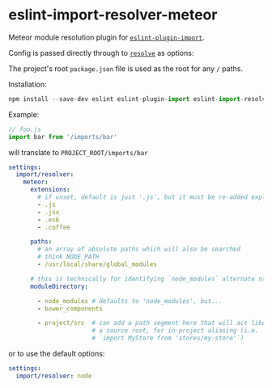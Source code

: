 # eslint-import-resolver-meteor

Meteor module resolution plugin for [`eslint-plugin-import`](https://www.npmjs.com/package/eslint-plugin-import).

Config is passed directly through to [`resolve`](https://www.npmjs.com/package/resolve#resolve-sync-id-opts) as options:

The project's root `package.json` file is used as the root for any `/` paths.

Installation:
```javascript
npm install --save-dev eslint eslint-plugin-import eslint-import-resolver-meteor
```

Example:

```javascript
// foo.js
import bar from '/imports/bar'
```

will translate to `PROJECT_ROOT/imports/bar`

```yaml
settings:
  import/resolver:
    meteor:
      extensions:
        # if unset, default is just '.js', but it must be re-added explicitly if set
        - .js
        - .jsx
        - .es6
        - .coffee

      paths:
        # an array of absolute paths which will also be searched
        # think NODE_PATH
        - /usr/local/share/global_modules

      # this is technically for identifying `node_modules` alternate names
      moduleDirectory:

        - node_modules # defaults to 'node_modules', but...
        - bower_components

        - project/src  # can add a path segment here that will act like
                       # a source root, for in-project aliasing (i.e.
                       # `import MyStore from 'stores/my-store'`)
```

or to use the default options:

```yaml
settings:
  import/resolver: node
```
